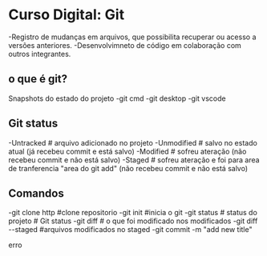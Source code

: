 # Curso Digital: Git
-Registro de mudanças em arquivos, que possibilita recuperar ou acesso a versões anteriores.
-Desenvolvimneto de código em colaboração com outros integrantes.
## o que é git?
Snapshots do estado do projeto
-git cmd
-git desktop
-git vscode
## Git status
-Untracked # arquivo adicionado no projeto
-Unmodified # salvo no estado atual (já recebeu commit e está salvo)
-Modified # sofreu ateração (não recebeu commit e não está salvo)
-Staged # sofreu ateração e foi para area de tranferencia "area do git add" (não recebeu commit e não está salvo)
## Comandos
-git clone http #clone repositorio
-git init #inicia o git
-git status # status do projeto # Git status
-git diff # o que foi modificado nos modificados
-git diff --staged #arquivos modificados no staged
-git commit -m "add new title"

erro
